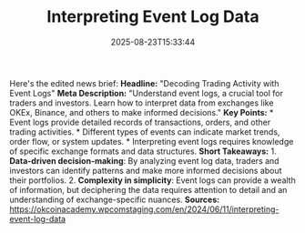 ﻿---
title: "Interpreting Event Log Data"
date: "2025-08-23T15:33:44"
category: "Markets"
summary: ""
slug: "interpreting event log data"
source_urls:
  - "https://okcoinacademy.wpcomstaging.com/en/2024/06/11/interpreting-event-log-data"
seo:
  title: "Interpreting Event Log Data | Hash n Hedge"
  description: ""
  keywords: ["news", "markets", "brief"]
---
Here's the edited news brief:  **Headline:** "Decoding Trading Activity with Event Logs"  **Meta Description:** "Understand event logs, a crucial tool for traders and investors. Learn how to interpret data from exchanges like OKEx, Binance, and others to make informed decisions."  **Key Points:**  * Event logs provide detailed records of transactions, orders, and other trading activities. * Different types of events can indicate market trends, order flow, or system updates. * Interpreting event logs requires knowledge of specific exchange formats and data structures.  **Short Takeaways:**  1. **Data-driven decision-making**: By analyzing event log data, traders and investors can identify patterns and make more informed decisions about their portfolios. 2. **Complexity in simplicity**: Event logs can provide a wealth of information, but deciphering the data requires attention to detail and an understanding of exchange-specific nuances.  **Sources:** https://okcoinacademy.wpcomstaging.com/en/2024/06/11/interpreting-event-log-data 
